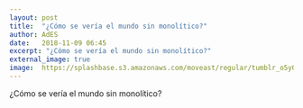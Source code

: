 ```yaml
---
layout: post
title:  "¿Cómo se vería el mundo sin monolítico?"
author: AdES
date:   2018-11-09 06:45
excerpt: "¿Cómo se vería el mundo sin monolítico?"
external_image: true
image:  https://splashbase.s3.amazonaws.com/moveast/regular/tumblr_o5y039e0vg1tomxvuo2_1280.jpg
---
```

¿Cómo se vería el mundo sin monolítico?